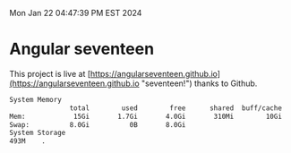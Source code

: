 Mon Jan 22 04:47:39 PM EST 2024

# Angular seventeen


This project is live at [https://angularseventeen.github.io](https://angularseventeen.github.io "seventeen!") thanks to Github.

```bash
System Memory
               total        used        free      shared  buff/cache   available
Mem:            15Gi       1.7Gi       4.0Gi       310Mi        10Gi        13Gi
Swap:          8.0Gi          0B       8.0Gi
System Storage
493M	.
```
